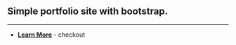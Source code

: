 ## Simple **portfolio** site with bootstrap.

---
- __[Learn More](https://mezin24.github.io/resume_grid/)__ - checkout

